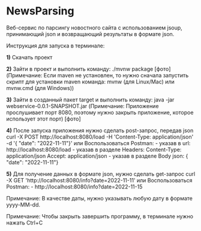 # NewsParsing
Веб-сервис по парсингу новостного сайта с использованием jsoup, принимающий json и возвращающий результаты в формате json.

Инструкция для запуска в терминале:

<b>1)</b> Скачать проект

<b>2)</b> Зайти в проект и выполнить команду: ./mvnw package
[фото]
(Примечание: Если maven не установлен, то нужно сначала запустить скрипт для установки maven команда: mvnw (для Linux/Mac) или mvnw.cmd (для Windows))

<b>3)</b> Зайти в созданный пакет target и выполнить команду: java -jar webservice-0.0.1-SNAPSHOT.jar
(Примечание: Приложение прослушивает порт 8080, поэтому нужно закрыть приложение, которое использует этот порт)
[фото]

<b>4)</b> После запуска приложения нужно сделать post-запрос, передав json
  curl -X POST http://localhost:8080/load -H 'Content-Type: application/json' -d '{ "date": "2022-11-11"}'
или
  Воспользоваться Postman:
    - указав в url: http://localhost:8080/load
    - указав в разделе Headers:
        Content-Type: application/json
        Accept: application/json
    - указав в разделе Body json: { "date": "2022-11-11"}


<b>5)</b> Для получение данных в формате json, нужно сделать get-запрос
  curl -X GET 'http://localhost:8080/info?date=2022-11-11'
или
  Воспользоваться Postman:
    - http://localhost:8080/info?date=2022-11-15


<p>Примечание: В качестве даты, нужно указывать любую дату в формате yyyy-MM-dd.</p>
<p>Примечание: Чтобы закрыть завершить программу, в терминале нужно нажать Ctrl+C</p>
